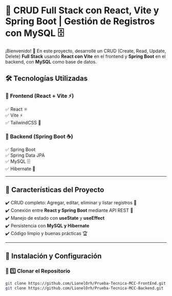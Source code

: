 # 🚀 CRUD Full Stack con React, Vite y Spring Boot | Gestión de Registros con MySQL 🗄️  

¡Bienvenido! 🎉 En este proyecto, desarrollé un CRUD (Create, Read, Update, Delete) **Full Stack** usando **React con Vite** en el frontend y **Spring Boot** en el backend, con **MySQL** como base de datos.  

## 🛠️ Tecnologías Utilizadas  

### 🔹 **Frontend (React + Vite ⚡)**  
✅ React ⚛️  
✅ Vite ⚡  
✅ TailwindCSS 🎨  

### 🔹 **Backend (Spring Boot ☕)**  
✅ Spring Boot  
✅ Spring Data JPA  
✅ MySQL 🗄️  
✅ Hibernate 🔄  

---

## 🎯 **Características del Proyecto**  
✔️ CRUD completo: Agregar, editar, eliminar y listar registros 📝  
✔️ Conexión entre **React y Spring Boot** mediante API REST 🔗  
✔️ Manejo de estado con **useState** y **useEffect**  
✔️ Persistencia con **MySQL y Hibernate**  
✔️ Código limpio y buenas prácticas 🏆  

---

## 🚀 **Instalación y Configuración**  

### 🔹 1️⃣ Clonar el Repositorio  
```bash
git clone https://github.com/LionelOrh/Prueba-Tecnica-MCC-FrontEnd.git
git clone https://github.com/LionelOrh/Prueba-Tecnica-MCC-Backend.git
